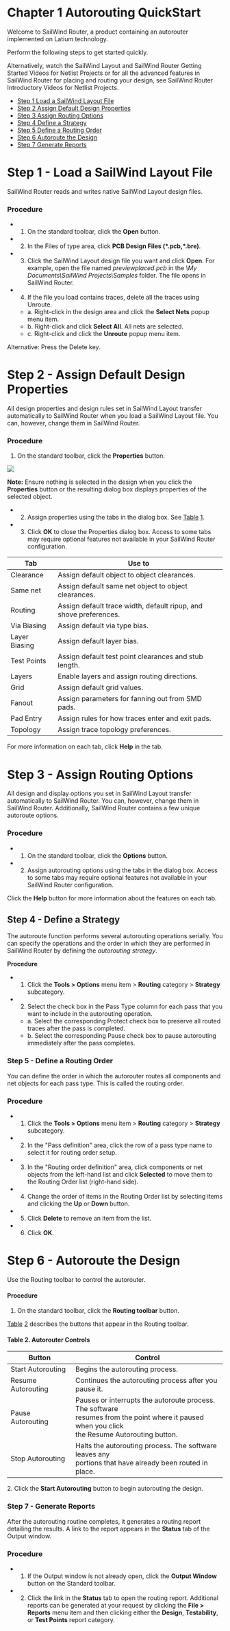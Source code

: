 # **Chapter 1 Autorouting QuickStart**

Welcome to SailWind Router, a product containing an autorouter implemented on Latium technology.

Perform the following steps to get started quickly.

Alternatively, watch the SailWind Layout and SailWind Router Getting Started Videos for Netlist Projects or for all the advanced features in SailWind Router for placing and routing your design, see SailWind Router Introductory Videos for Netlist Projects.

- [Step 1 Load a SailWind Layout File](#page-0-0)
- [Step 2 Assign Default Design Properties](#page-0-1)
- [Step 3 Assign Routing Options](#page-1-0)
- [Step 4 Define a Strategy](#page-2-0)
- [Step 5 Define a Routing Order](#page-2-1)
- [Step 6 Autoroute the Design](#page-2-2)
- [Step 7 Generate Reports](#page-3-0)

# <span id="page-0-0"></span>**Step 1 - Load a SailWind Layout File**

SailWind Router reads and writes native SailWind Layout design files.

### **Procedure**

- 1. On the standard toolbar, click the **Open** button.
- 2. In the Files of type area, click **PCB Design Files (\*.pcb,\*.bre)**.
- 3. Click the SailWind Layout design file you want and click **Open**. For example, open the file named *previewplaced.pcb* in the *\My Documents\SailWind Projects\Samples* folder. The file opens in SailWind Router.
- 4. If the file you load contains traces, delete all the traces using Unroute.
	- a. Right-click in the design area and click the **Select Nets** popup menu item.
	- b. Right-click and click **Select All**. All nets are selected.
	- c. Right-click and click the **Unroute** popup menu item.

Alternative: Press the Delete key.

# <span id="page-0-1"></span>**Step 2 - Assign Default Design Properties**

All design properties and design rules set in SailWind Layout transfer automatically to SailWind Router when you load a SailWind Layout file. You can, however, change them in SailWind Router.

### **Procedure**

1. On the standard toolbar, click the **Properties** button.

![](_page_1_Picture_3.jpeg)

**Note:** Ensure nothing is selected in the design when you click the **Properties** button or the resulting dialog box displays properties of the selected object.

- 2. Assign properties using the tabs in the dialog box. See [Table](#page-1-1) [1](#page-1-1).
- 3. Click **OK** to close the Properties dialog box. Access to some tabs may require optional features not available in your SailWind Router configuration.

<span id="page-1-1"></span>

| Tab           | Use to                                                            |
|---------------|-------------------------------------------------------------------|
| Clearance     | Assign default object to object clearances.                       |
| Same net      | Assign default same net object to object clearances.              |
| Routing       | Assign default trace width, default ripup, and shove preferences. |
| Via Biasing   | Assign default via type bias.                                     |
| Layer Biasing | Assign default layer bias.                                        |
| Test Points   | Assign default test point clearances and stub length.             |
| Layers        | Enable layers and assign routing directions.                      |
| Grid          | Assign default grid values.                                       |
| Fanout        | Assign parameters for fanning out from SMD pads.                  |
| Pad Entry     | Assign rules for how traces enter and exit pads.                  |
| Topology      | Assign trace topology preferences.                                |

For more information on each tab, click **Help** in the tab.

# <span id="page-1-0"></span>**Step 3 - Assign Routing Options**

All design and display options you set in SailWind Layout transfer automatically to SailWind Router. You can, however, change them in SailWind Router. Additionally, SailWind Router contains a few unique autoroute options.

### **Procedure**

- 1. On the standard toolbar, click the **Options** button.
- 2. Assign autorouting options using the tabs in the dialog box. Access to some tabs may require optional features not available in your SailWind Router configuration.

Click the **Help** button for more information about the features on each tab.

## <span id="page-2-0"></span>**Step 4 - Define a Strategy**

The autoroute function performs several autorouting operations serially. You can specify the operations and the order in which they are performed in SailWind Router by defining the *autorouting strategy*.

**Procedure**

- 1. Click the **Tools > Options** menu item > **Routing** category > **Strategy** subcategory.
- 2. Select the check box in the Pass Type column for each pass that you want to include in the autorouting operation.
	- a. Select the corresponding Protect check box to preserve all routed traces after the pass is completed.
	- b. Select the corresponding Pause check box to pause autorouting immediately after the pass completes.

### <span id="page-2-1"></span>**Step 5 - Define a Routing Order**

You can define the order in which the autorouter routes all components and net objects for each pass type. This is called the routing order.

### **Procedure**

- 1. Click the **Tools > Options** menu item > **Routing** category > **Strategy** subcategory.
- 2. In the "Pass definition" area, click the row of a pass type name to select it for routing order setup.
- 3. In the "Routing order definition" area, click components or net objects from the left-hand list and click **Selected** to move them to the Routing Order list (right-hand side).
- 4. Change the order of items in the Routing Order list by selecting items and clicking the **Up** or **Down**  button.
- 5. Click **Delete** to remove an item from the list.
- 6. Click **OK**.

# <span id="page-2-2"></span>**Step 6 - Autoroute the Design**

Use the Routing toolbar to control the autorouter.

#### **Procedure**

1. On the standard toolbar, click the **Routing toolbar** button.

[Table](#page-3-1) [2](#page-3-1) describes the buttons that appear in the Routing toolbar.

#### **Table 2. Autorouter Controls**

<span id="page-3-1"></span>

| Button             | Control                                                                                                                                             |
|--------------------|-----------------------------------------------------------------------------------------------------------------------------------------------------|
| Start Autorouting  | Begins the autorouting process.                                                                                                                     |
| Resume Autorouting | Continues the autorouting process after you pause it.                                                                                               |
| Pause Autorouting  | Pauses or interrupts the autoroute process. The software<br>resumes from the point where it paused when you click<br>the Resume Autorouting button. |
| Stop Autorouting   | Halts the autorouting process. The software leaves any<br>portions that have already been routed in place.                                          |

<span id="page-3-0"></span>2. Click the **Start Autorouting** button to begin autorouting the design.

### **Step 7 - Generate Reports**

After the autorouting routine completes, it generates a routing report detailing the results. A link to the report appears in the **Status** tab of the Output window.

### **Procedure**

- 1. If the Output window is not already open, click the **Output Window** button on the Standard toolbar.
- 2. Click the link in the **Status** tab to open the routing report. Additional reports can be generated at your request by clicking the **File > Reports** menu item and then clicking either the **Design**, **Testability**, or **Test Points** report category.